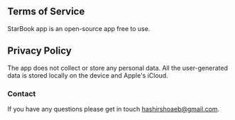 ## Terms of Service

StarBook app is an open-source app free to use.

## Privacy Policy

The app does not collect or store any personal data. All the user-generated data is stored locally on the device and Apple's iCloud. 

### Contact

If you have any questions please get in touch hashirshoaeb@gmail.com.
